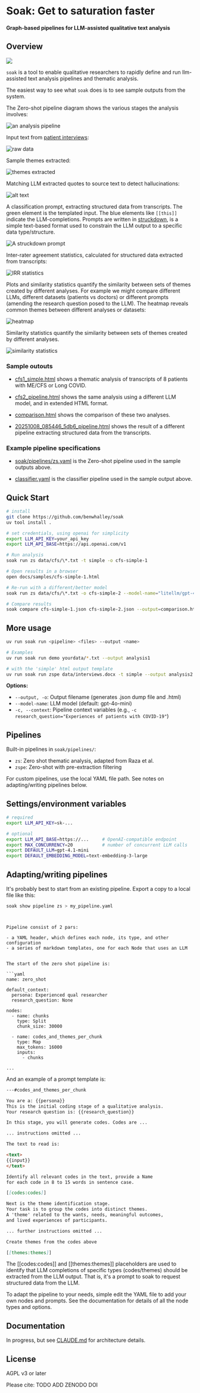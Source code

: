 # Soak: Get to saturation faster 
#### Graph-based pipelines for LLM-assisted qualitative text analysis


## Overview

![](docs/logo-sm.png)

`soak` is a tool to enable qualitative researchers to rapidly define and run llm-assisted text analysis pipelines and thematic analysis.

The easiest way to see what `soak` does is to see sample outputs from the system.

The Zero-shot pipeline diagram shows the various stages the analysis involves:

![an analysis pipeline](docs/images/zsmermaid.png)

Input text from [patient interviews](soak/data/cfs/):

![raw data](docs/images/cfstext.png)

Sample themes extracted: 

![themes extracted](docs/images/themes.png)

Matching LLM extracted quotes to source text to detect hallucinations:

![alt text](docs/images/quotematching.png)


A classification prompt, extracting structured data from transcripts. The green element is the templated input. The blue elements like `[[this]]` indicate the LLM-completions. Prompts are written in [struckdown](https://github.com/benwhalley/struckdown), is a simple text-based format used to constrain the LLM output to a specific data type/structure.

![A struckdown prompt](docs/images/classifyprompt.png)

Inter-rater agreement statistics, calculated for structured data extracted from transcripts:

![IRR statistics](docs/images/rateragreement.png)

Plots and similarity statistics quantify the similarity between sets of themes created by different analyses. For example we might compare different LLMs, different datasets (patients vs doctors) or different prompts (amending the research question posed to the LLM). The heatmap reveals common themes between different analyses or datasets:

![heatmap](docs/images/plot.png)

Similarity statistics quantify the similarity between sets of themes created by different analyses.

![similarity statistics](docs/images/simstats.png)


### Sample outouts

- [cfs1_simple.html](docs/samples/cfs1_simple.html) shows a thematic analysis of transcripts of 8 patients with ME/CFS or Long COVID.

- [cfs2_pipeline.html](docs/samples/cfs2_simple.html)  shows the same analysis using a different LLM model, and in extended HTML format.

- [comparison.html](docs/samples/comparison.html) shows the comparison of these two analyses.

- [20251008_085446_5db6_pipeline.html](docs/samples/20251008_085446_5db6_pipeline.html) shows the result of a different pipeline extracting structured data from the transcripts.


### Example pipeline specifications

- [soak/pipelines/zs.yaml](soak/pipelines/zs.yaml) is the Zero-shot pipeline used in the sample outputs above.

- [classifier.yaml](soak/docs/samples/classifier/classifier.yaml) is the classifier pipeline used in the sample output above.

## Quick Start

```bash
# install
git clone https://github.com/benwhalley/soak
uv tool install .

# set credentials, using openai for simplicity
export LLM_API_KEY=your_api_key
export LLM_API_BASE=https://api.openai.com/v1

# Run analysis
soak run zs data/cfs/\*.txt -t simple -o cfs-simple-1

# Open results in a browser
open docs/samples/cfs-simple-1.html

# Re-run with a different/better model
soak run zs data/cfs/\*.txt -o cfs-simple-2 --model-name="litellm/gpt-4.1"

# Compare results
soak compare cfs-simple-1.json cfs-simple-2.json --output=comparison.html
```


## More usage

```bash
uv run soak run <pipeline> <files> --output <name>

# Examples
uv run soak run demo yourdata/*.txt --output analysis1

# with the 'simple' html output template
uv run soak run zspe data/interviews.docx -t simple --output analysis2
```


**Options:**
- `--output, -o`: Output filename (generates .json dump file and .html)
- `--model-name`: LLM model (default: gpt-4o-mini)
- `-c, --context`: Pipeline context variables (e.g., `-c research_question="Experiences of patients with COVID-19"`)

## Pipelines

Built-in pipelines in `soak/pipelines/`:
- `zs`: Zero shot thematic analysis, adapted from Raza et al.
- `zspe`: Zero-shot with pre-extraction filtering

For custom pipelines, use the local YAML file path. See notes on adapting/writing pipelines below.


## Settings/environment variables

```bash
# required
export LLM_API_KEY=sk-...           

# optional
export LLM_API_BASE=https://...     # OpenAI-compatible endpoint
export MAX_CONCURRENCY=20           # number of concurrent LLM calls
export DEFAULT_LLM=gpt-4.1-mini 
export DEFAULT_EMBEDDING_MODEL=text-embedding-3-large
```


## Adapting/writing pipelines

It's probably best to start from an existing pipeline.
Export a copy to a local file like this:

```bash
soak show pipeline zs > my_pipeline.yaml
```


```


Pipeline consist of 2 pars:

- a YAML header, which defines each node, its type, and other configuration
- a series of markdown templates, one for each Node that uses an LLM


The start of the zero shot pipeline is:

```yaml
name: zero_shot

default_context:
  persona: Experienced qual researcher
  research_question: None

nodes:
  - name: chunks
    type: Split
    chunk_size: 30000

  - name: codes_and_themes_per_chunk
    type: Map
    max_tokens: 16000
    inputs:
      - chunks

...
```


And an example of a prompt template is:


```md
---#codes_and_themes_per_chunk

You are a: {{persona}}
This is the initial coding stage of a qualitative analysis.
Your research question is: {{research_question}}

In this stage, you will generate codes. Codes are ...

... instructions omitted ...

The text to read is:

<text>
{{input}}
</text>

Identify all relevant codes in the text, provide a Name 
for each code in 8 to 15 words in sentence case.

[[codes:codes]]

Next is the theme identification stage. 
Your task is to group the codes into distinct themes.
A 'theme' related to the wants, needs, meaningful outcomes, 
and lived experiences of participants.

... further instructions omitted ...

Create themes from the codes above

[[themes:themes]]
```

The [[codes:codes]] and [[themes:themes]] placeholders are used to identify that LLM completions of specific types (codes/themes) should be extracted from the LLM output. That is, it's a prompt to soak to request structured data from the LLM.

To adapt the pipeline to your needs, simple edit the YAML file to add your own nodes and prompts. See the documentation for details of all the node types and options.


## Documentation

In progress, but see [CLAUDE.md](CLAUDE.md) for architecture details.

## License

AGPL v3 or later

Please cite: TODO ADD ZENODO DOI
